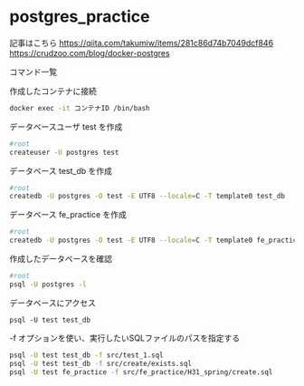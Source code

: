 # postgres_practice

記事はこちら
https://qiita.com/takumiw/items/281c86d74b7049dcf846 <br>
https://crudzoo.com/blog/docker-postgres

コマンド一覧

作成したコンテナに接続

```bash
docker exec -it コンテナID /bin/bash
```

データベースユーザ test を作成

```bash
#root
createuser -U postgres test
```

データベース test_db を作成

```bash
#root
createdb -U postgres -O test -E UTF8 --locale=C -T template0 test_db
```
データベース fe_practice を作成

```bash
#root
createdb -U postgres -O test -E UTF8 --locale=C -T template0 fe_practice 
```

作成したデータベースを確認

```bash
#root
psql -U postgres -l
```

データベースにアクセス
```
psql -U test test_db
```

-f オプションを使い、実行したいSQLファイルのパスを指定する

```bash
psql -U test test_db -f src/test_1.sql
psql -U test test_db -f src/create/exists.sql
psql -U test fe_practice -f src/fe_practice/H31_spring/create.sql
```